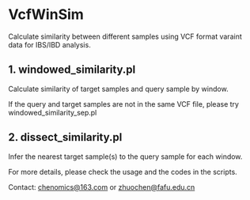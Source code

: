 # VcfWinSim

Calculate similarity between different samples using VCF format varaint data for IBS/IBD analysis.

## 1. windowed_similarity.pl

Calculate similarity of target samples and query sample by window.

If the query and target samples are not in the same VCF file, please try windowed_similarity_sep.pl

## 2. dissect_similarity.pl

Infer the nearest target sample(s) to the query sample for each window.

For more details, please check the usage and the codes in the scripts.

Contact: chenomics@163.com or zhuochen@fafu.edu.cn
